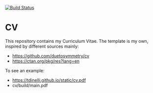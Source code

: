 [![Build Status](https://github.com/tdinelli/CV/actions/workflows/makefile.yml/badge.svg)](https://github.com/tdinelli/CV/actions/workflows/makefile.yml)
# CV

This repository contains my Curriculum Vitae. The template is my own, inspired by different sources
mainly:
- https://github.com/duetosymmetry/cv
- https://ctan.org/pkg/res?lang=en

To see an example:
- https://tdinelli.github.io/static/cv.pdf
- cv/build/main.pdf
